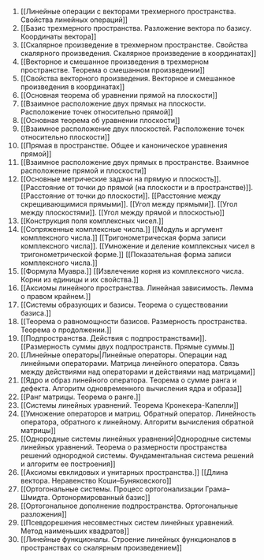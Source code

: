 1. [[Линейные операции с векторами трехмерного пространства. Свойства линейных операций]]
2. [[Базис трехмерного пространства. Разложение вектора по базису. Координаты вектора]]
3. [[Скалярное произведение в трехмерном пространстве. Свойства скалярного произведения. Скалярное произведение в координатах]]
4. [[Векторное и смешанное произведения в трехмерном пространстве. Теорема о смешанном произведении]]
5. [[Свойства векторного произведения. Векторное и смешанное произведения в координатах]]
6. [[Основная теорема об уравнении прямой на плоскости]]
7. [[Взаимное расположение двух прямых на плоскости. Расположение точек относительно прямой]]
8. [[Основная теорема об уравнении плоскости]]
9. [[Взаимное расположение двух плоскостей. Расположение точек относительно плоскости]]
10. [[Прямая в пространстве. Общее и каноническое уравнения прямой]]
11. [[Взаимное расположение двух прямых в пространстве. Взаимное расположение прямой и плоскости]]
12. [[Основные метрические задачи на прямую и плоскость]]. [[Расстояние от точки до прямой (на плоскости и в пространстве)]]. [[Расстояние от точки до плоскости]]. [[Расстояние между скрещивающимися прямыми]]. [[Угол между прямыми]]. [[Угол между плоскостями]]. [[Угол между прямой и плоскостью]]
13. [[Конструкция поля комплексных чисел.]]
14. [[Сопряженные комплексные числа.]] [[Модуль и аргумент комплексного числа.]] [[Тригонометрическая форма записи комплексного числа]]. [[Умножение и деление комплексных чисел в тригонометрической форме.]] [[Показательная форма записи комплексного числа.]]
15. [[Формула Муавра.]] [[Извлечение корня из комплексного числа. Корни из единицы и их свойства.]]
16. [[Аксиомы линейного пространства. Линейная зависимость. Лемма о правом крайнем.]]
17. [[Системы образующих и базисы. Теорема о существовании базиса.]]
18. [[Теорема о равномощности базисов. Размерность пространства. Теорема о продолжении.]]
19. [[Подпространства. Действия с подпространствами]]. [[Размерность суммы двух подпространств. Прямые суммы.]]
20. [[Линейные операторы|Линейные операторы. Операции над линейными операторами. Матрица линейного оператора. Связь между действиями над операторами и действиями над матрицами]]
21. [[Ядро и образ линейного оператора. Теорема о сумме ранга и дефекта. Алгоритм одновременного вычисления ядра и образа]]
22. [[Ранг матрицы. Теорема о ранге.]]
23. [[Системы линейных уравнений. Теорема Кронекера-Капелли]]
24. [[Умножение операторов и матриц. Обратный оператор. Линейность оператора, обратного к линейному. Алгоритм вычисления обратной матрицы]]
25. [[Однородные системы линейных уравнений|Однородные системы линейных уравнений. Теорема о размерности пространства решений однородной системы. Фундаментальная система решений и алгоритм ее построения]]
26. [[Аксиомы евклидовых и унитарных пространства.]] [[Длина вектора. Неравенство Коши–Буняковского]]
27. [[Ортогональные системы. Процесс ортогонализации Грама–Шмидта. Ортонормированный базис]]
28. [[Ортогональное дополнение подпространства. Ортогональные разложения]]
29. [[Псевдорешения несовместных систем линейных уравнений. Метод наименьших квадратов]]
30. [[Линейные функционалы. Строение линейных функционалов в пространствах со скалярным произведением]]